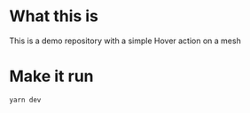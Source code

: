 # What this is

This is a demo repository with a simple Hover action on a mesh

# Make it run

```
yarn dev
```